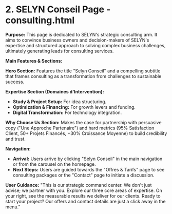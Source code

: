 # 2. SELYN Conseil Page - consulting.html

**Purpose:** This page is dedicated to SELYN's strategic consulting arm. It aims to convince business owners and decision-makers of SELYN's expertise and structured approach to solving complex business challenges, ultimately generating leads for consulting services.

**Main Features & Sections:**

**Hero Section:** Features the title "Selyn Conseil" and a compelling subtitle that frames consulting as a transformation from challenges to sustainable success.

**Expertise Section (Domaines d'Intervention):**

*   **Study & Project Setup:** For idea structuring.
*   **Optimization & Financing:** For growth levers and funding.
*   **Digital Transformation:** For technology integration.

**Why Choose Us Section:** Makes the case for partnership with persuasive copy ("Une Approche Partenaire") and hard metrics (95% Satisfaction Client, 50+ Projets Financés, +30% Croissance Moyenne) to build credibility and trust.

**Navigation:**

*   **Arrival:** Users arrive by clicking "Selyn Conseil" in the main navigation or from the carousel on the homepage.
*   **Next Steps:** Users are guided towards the "Offres & Tarifs" page to see consulting packages or the "Contact" page to initiate a discussion.

**User Guidance:** "This is our strategic command center. We don't just advise; we partner with you. Explore our three core areas of expertise. On your right, see the measurable results we deliver for our clients. Ready to start your project? Our offers and contact details are just a click away in the menu."
